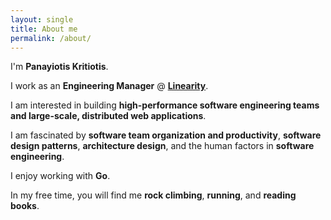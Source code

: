```yaml
---
layout: single
title: About me
permalink: /about/
---
```

  

I'm **Panayiotis Kritiotis**.

I work as an **Engineering Manager** @ **[Linearity](https://www.vectornator.io/)**.

I am interested in building **high-performance software engineering teams and large-scale, distributed web applications**.

I am fascinated by **software team organization and productivity**, **software design patterns**, **architecture design**, and the human factors in **software engineering**.

I enjoy working with **Go**.

In my free time, you will find me **rock climbing**, **running**, and **reading books**.

